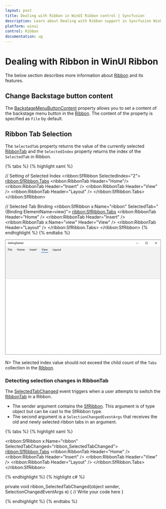 ```yaml
---
layout: post
title: Dealing with Ribbon in WinUI Ribbon control | Syncfusion
description: Learn about Dealing with Ribbon support in Syncfusion WinUI Ribbon control and more details.
platform: winui
control: Ribbon
documentation: ug
---
```


# Dealing with Ribbon in WinUI Ribbon

The below section describes more information about [Ribbon](https://help.syncfusion.com/cr/winui/Syncfusion.UI.Xaml.Ribbon.SfRibbon.html) and its features.

## Change Backstage button content

The [BackstageMenuButtonContent](https://help.syncfusion.com/cr/winui/Syncfusion.UI.Xaml.Ribbon.SfRibbon.html#Syncfusion_UI_Xaml_Ribbon_SfRibbon_BackstageMenuButtonContent) property allows you to set a content of the backstage menu button in the [Ribbon](https://help.syncfusion.com/cr/winui/Syncfusion.UI.Xaml.Ribbon.SfRibbon.html). The content of the property is specified as `File` by default.

## Ribbon Tab Selection

The `SelectedTab` property returns the value of the currently selected [RibbonTab](https://help.syncfusion.com/cr/winui/Syncfusion.UI.Xaml.Ribbon.RibbonTab.html) and the `SelectedIndex` property returns the index of the `SelectedTab` in Ribbon.

{% tabs %}
{% highlight xaml %}

// Setting of Selected Index
<ribbon:SfRibbon SelectedIndex="2">
    <ribbon:SfRibbon.Tabs>
        <ribbon:RibbonTab Header="Home"/>
        <ribbon:RibbonTab Header="Insert" />
        <ribbon:RibbonTab Header="View" />
        <ribbon:RibbonTab Header="Layout" />
    </ribbon:SfRibbon.Tabs>
</ribbon:SfRibbon>

// Selected Tab Binding
<ribbon:SfRibbon x:Name="ribbon"
                         SelectedTab="{Binding ElementName=view}">
    <ribbon:SfRibbon.Tabs>
        <ribbon:RibbonTab Header="Home" />
            <ribbon:RibbonTab Header="Insert" />
            <ribbon:RibbonTab x:Name="view" Header="View" />
        <ribbon:RibbonTab Header="Layout" />
    </ribbon:SfRibbon.Tabs>
</ribbon:SfRibbon>
{% endhighlight %} 
{% endtabs %}

![RibbonTab selection with SelectedTab and SelectedIndex](Dealing-With-Ribbon-imgaes/DealingwithRibbon-image1.png)

N> The selected index value should not exceed the child count of the `Tabs` collection in the [Ribbon](https://help.syncfusion.com/cr/winui/Syncfusion.UI.Xaml.Ribbon.SfRibbon.html).

### Detecting selection changes in RibbonTab

The [SelectedTabChanged](https://help.syncfusion.com/cr/winui/Syncfusion.UI.Xaml.Ribbon.SfRibbon.html#Syncfusion_UI_Xaml_Ribbon_SfRibbon_SelectedTabChanged) event triggers when a user attempts to switch the [RibbonTab](https://help.syncfusion.com/cr/winui/Syncfusion.UI.Xaml.Ribbon.RibbonTab.html) in a Ribbon.

* The sender argument contains the [SfRibbon](https://help.syncfusion.com/cr/winui/Syncfusion.UI.Xaml.Ribbon.SfRibbon.html). This argument is of type object but can be cast to the SfRibbon type.
* The second argument is a `SelectionChangedEventArgs` that receives the old and newly selected ribbon tabs in an argument.

{% tabs %}
{% highlight xaml %}

<ribbon:SfRibbon x:Name="ribbon"
                 SelectedTabChanged="ribbon_SelectedTabChanged">
    <ribbon:SfRibbon.Tabs>
        <ribbon:RibbonTab Header="Home" />
        <ribbon:RibbonTab Header="Insert" />
        <ribbon:RibbonTab Header="View" />
        <ribbon:RibbonTab Header="Layout" />
    </ribbon:SfRibbon.Tabs>
</ribbon:SfRibbon>

{% endhighlight %} 
{% highlight c# %}

private void ribbon_SelectedTabChanged(object sender, SelectionChangedEventArgs e)
{
    // Write your code here
}

{% endhighlight %} 
{% endtabs %}





